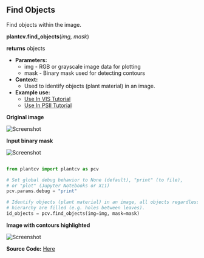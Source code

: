 ## Find Objects

Find objects within the image.

**plantcv.find_objects**(*img, mask*)

**returns** objects

- **Parameters:**
    - img - RGB or grayscale image data for plotting
    - mask - Binary mask used for detecting contours
- **Context:**
    - Used to identify objects (plant material) in an image.
- **Example use:**
    - [Use In VIS Tutorial](tutorials/vis_tutorial.md)
    - [Use In PSII Tutorial](tutorials/psII_tutorial.md) 

**Original image**

![Screenshot](img/documentation_images/find_objects/original_image.jpg)

**Input binary mask**

![Screenshot](img/documentation_images/find_objects/mask.jpg)

```python

from plantcv import plantcv as pcv

# Set global debug behavior to None (default), "print" (to file), 
# or "plot" (Jupyter Notebooks or X11)
pcv.params.debug = "print"

# Identify objects (plant material) in an image, all objects regardless of 
# hierarchy are filled (e.g. holes between leaves).
id_objects = pcv.find_objects(img=img, mask=mask)

```

**Image with contours highlighted**

![Screenshot](img/documentation_images/find_objects/contours.jpg)

**Source Code:** [Here](https://github.com/danforthcenter/plantcv/blob/master/plantcv/plantcv/find_objects.py)
